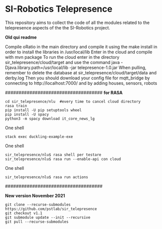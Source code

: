 # SI-Robotics Telepresence

This repository aims to collect the code of all the modules related to the telepresence aspects of the the SI-Robotics project.



**Old qui readme**

Compile oRatio in the main directory and compile it using the make install in order to install the libraries in /usr/local/lib
Enter in the cloud and compile with mvn package
To run the cloud enter in the directory  sir_telepresence/cloud/target and use the command java -Djava.library.path=/usr/local/lib -jar telepresence-1.0.jar
When pulling, remember to delete the database at sir_telepresence/cloud/target/data and derby.log
Then you should download your config file for mqtt_bridge by connecting to http://localhost:7000/ and by adding houses, sensors, robots 

####################################
**for RASA**
```
cd sir_telepresence/nlu  #every time to cancel cloud directory
rasa train
pip install -U pip setuptools wheel
pip install -U spacy
python3 -m spacy download it_core_news_lg
```

One shell
```
stack exec duckling-example-exe
```
One shell
```
sir_telepresence/nlu$ rasa shell per testare
sir_telepresence/nlu$ rasa run --enable-api con cloud
```
One shell
```
sir_telepresence/nlu$ rasa run actions
```
####################################


**New version November 2021**
```
git clone --recurse-submodules https://github.com/pstlab/sir_telepresence
git checkout v1.1
git submodule update --init --recursive
git pull --recurse-submodules
```
